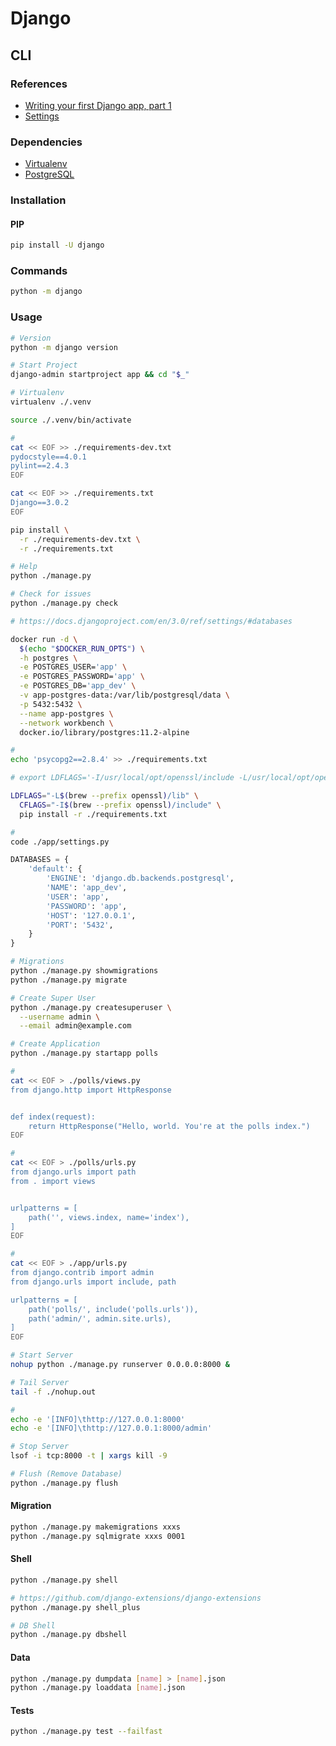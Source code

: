 # Django

<!--
https://github.com/YDongY/code_snippets
https://github.com/vintasoftware/
https://www.digitalocean.com/community/tutorials/how-to-use-postgresql-with-your-django-application-on-ubuntu-14-04
-->

## CLI

### References

- [Writing your first Django app, part 1](https://docs.djangoproject.com/en/3.0/intro/tutorial01/)
- [Settings](https://docs.djangoproject.com/en/3.0/ref/settings/)

### Dependencies

- [Virtualenv](/virtualenv.md)
- [PostgreSQL](/postgresql.md)

### Installation

#### PIP

```sh
pip install -U django
```

### Commands

```sh
python -m django
```

### Usage

```sh
# Version
python -m django version

# Start Project
django-admin startproject app && cd "$_"

# Virtualenv
virtualenv ./.venv

source ./.venv/bin/activate

#
cat << EOF >> ./requirements-dev.txt
pydocstyle==4.0.1
pylint==2.4.3
EOF

cat << EOF >> ./requirements.txt
Django==3.0.2
EOF

pip install \
  -r ./requirements-dev.txt \
  -r ./requirements.txt

# Help
python ./manage.py

# Check for issues
python ./manage.py check
```

```sh
# https://docs.djangoproject.com/en/3.0/ref/settings/#databases

docker run -d \
  $(echo "$DOCKER_RUN_OPTS") \
  -h postgres \
  -e POSTGRES_USER='app' \
  -e POSTGRES_PASSWORD='app' \
  -e POSTGRES_DB='app_dev' \
  -v app-postgres-data:/var/lib/postgresql/data \
  -p 5432:5432 \
  --name app-postgres \
  --network workbench \
  docker.io/library/postgres:11.2-alpine

#
echo 'psycopg2==2.8.4' >> ./requirements.txt

# export LDFLAGS='-I/usr/local/opt/openssl/include -L/usr/local/opt/openssl/lib'

LDFLAGS="-L$(brew --prefix openssl)/lib" \
  CFLAGS="-I$(brew --prefix openssl)/include" \
  pip install -r ./requirements.txt

#
code ./app/settings.py
```

```py
DATABASES = {
    'default': {
        'ENGINE': 'django.db.backends.postgresql',
        'NAME': 'app_dev',
        'USER': 'app',
        'PASSWORD': 'app',
        'HOST': '127.0.0.1',
        'PORT': '5432',
    }
}
```

```sh
# Migrations
python ./manage.py showmigrations
python ./manage.py migrate

# Create Super User
python ./manage.py createsuperuser \
  --username admin \
  --email admin@example.com

# Create Application
python ./manage.py startapp polls

#
cat << EOF > ./polls/views.py
from django.http import HttpResponse


def index(request):
    return HttpResponse("Hello, world. You're at the polls index.")
EOF

#
cat << EOF > ./polls/urls.py
from django.urls import path
from . import views


urlpatterns = [
    path('', views.index, name='index'),
]
EOF

#
cat << EOF > ./app/urls.py
from django.contrib import admin
from django.urls import include, path

urlpatterns = [
    path('polls/', include('polls.urls')),
    path('admin/', admin.site.urls),
]
EOF

# Start Server
nohup python ./manage.py runserver 0.0.0.0:8000 &

# Tail Server
tail -f ./nohup.out

#
echo -e '[INFO]\thttp://127.0.0.1:8000'
echo -e '[INFO]\thttp://127.0.0.1:8000/admin'

# Stop Server
lsof -i tcp:8000 -t | xargs kill -9

# Flush (Remove Database)
python ./manage.py flush
```

#### Migration

```sh
python ./manage.py makemigrations xxxs
python ./manage.py sqlmigrate xxxs 0001
```

#### Shell

```sh
python ./manage.py shell

# https://github.com/django-extensions/django-extensions
python ./manage.py shell_plus

# DB Shell
python ./manage.py dbshell
```

#### Data

```sh
python ./manage.py dumpdata [name] > [name].json
python ./manage.py loaddata [name].json
```

#### Tests

```sh
python ./manage.py test --failfast
```
